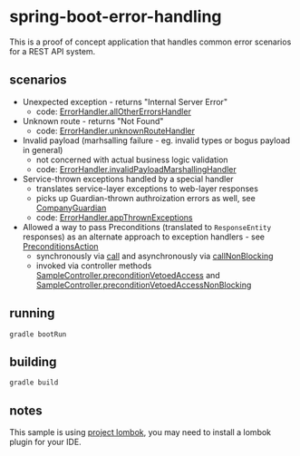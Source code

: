 # spring-boot-error-handling

This is a proof of concept application that handles common error scenarios for a REST API system.

## scenarios
- Unexpected exception - returns "Internal Server Error"
    - code: [ErrorHandler.allOtherErrorsHandler](src/main/java/sk/vrto/ErrorHandler.java#L19)
- Unknown route - returns "Not Found"
    - code: [ErrorHandler.unknownRouteHandler](src/main/java/sk/vrto/ErrorHandler.java#L28)
- Invalid payload (marhsalling failure - eg. invalid types or bogus payload in general)
    - not concerned with actual business logic validation
    - code: [ErrorHandler.invalidPayloadMarshallingHandler](src/main/java/sk/vrto/ErrorHandler.java#L35)
- Service-thrown exceptions handled by a special handler
    - translates service-layer exceptions to web-layer responses
    - picks up Guardian-thrown authroization errors as well, see [CompanyGuardian](src/main/java/sk/vrto/CompanyGuardian.java)
    - code: [ErrorHandler.appThrownExceptions](src/main/java/sk/vrto/ErrorHandler.java#L42)
- Allowed a way to pass Preconditions (translated to `ResponseEntity` responses) as an alternate approach to exception handlers - see [PreconditionsAction](src/main/java/sk/vrto/precondition/PreconditionsAction.java)
    - synchronously via [call](src/main/java/sk/vrto/precondition/PreconditionsAction.java#L27) and asynchronously via [callNonBlocking](src/main/java/sk/vrto/precondition/PreconditionsAction.java#L32)
    - invoked via controller methods [SampleController.preconditionVetoedAccess](src/main/java/sk/vrto/SampleController.java#L45) and [SampleController.preconditionVetoedAccessNonBlocking](src/main/java/sk/vrto/SampleController.java#L54)   
    

## running
`gradle bootRun`

## building
`gradle build`

## notes
This sample is using [project lombok](https://projectlombok.org), you may need to install a lombok plugin for your IDE.
